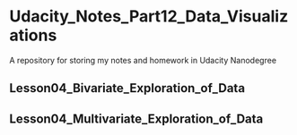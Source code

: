 # Udacity_Notes_Part12_Data_Visualizations
A repository for storing my notes and homework in Udacity Nanodegree 

## Lesson04_Bivariate_Exploration_of_Data

## Lesson04_Multivariate_Exploration_of_Data
